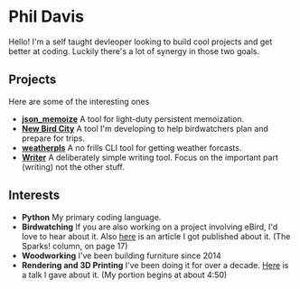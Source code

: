 # Phil Davis

Hello! I'm a self taught devleoper looking to build cool projects and get better at coding. Luckily there's a lot of synergy in those two goals.


## Projects
Here are some of the interesting ones
- **[json_memoize](https://github.com/phildavis17/json_memoize)** A tool for light-duty persistent memoization.
- **[New Bird City](https://github.com/phildavis17/New_Bird_City)**  A tool I'm developing to help birdwatchers plan and prepare for trips.
- **[weatherpls](https://github.com/phildavis17/weatherpls)** A no frills CLI tool for getting weather forcasts.
- **[Writer](https://github.com/phildavis17/Writer)** A deliberately simple writing tool. Focus on the important part (writing) not the other stuff.


## Interests
- **Python**  My primary coding language.
- **Birdwatching**  If you are also working on a project involving eBird, I'd love to hear about it. Also [here](http://brooklynbirdclub.org/ClapperRail/Clapper_Rail_Summer_2018.pdf) is an article I got published about it. (The Sparks! column, on page 17)
- **Woodworking** I've been building furniture since 2014
- **Rendering and 3D Printing** I've been doing it for over a decade. [Here](https://www.youtube.com/watch?v=ekt-1YH4CDs&t=465s) is a talk I gave about it. (My portion begins at about 4:50)
